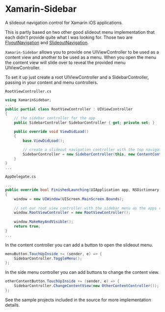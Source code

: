 Xamarin-Sidebar
============================

A slideout navigation control for Xamarin iOS applications.

This is partly based on two other good slideout menu implementation that each didn't 
provide quite what I was looking for. Those two are 
[FlyoutNavigation](https://github.com/Clancey/FlyoutNavigation)
and
[SlideoutNavigation](https://github.com/thedillonb/MonoTouch.SlideoutNavigation/).

`Xamarin-Sidebar` allows you to provide one UIViewController to be used as a content view
and another to be used as a menu. When you open the menu the content view will slide over
to reveal the provided menu UIViewController.

To set it up just create a root UIViewController and a SidebarController, passing in your 
content and menu controllers.

`RootViewController.cs`
```csharp
using XamarinSidebar;
...
public partial class RootViewController : UIViewController
{
	// the sidebar controller for the app
	public SidebarController SidebarController { get; private set; }

	public override void ViewDidLoad()
	{
		base.ViewDidLoad();

		// create a slideout navigation controller with the top navigation controller and the menu view controller
		SidebarController = new SidebarController(this, new ContentController(), new SideMenuController());
	}
}
...
```

`AppDelegate.cs`
```csharp
...
public override bool FinishedLaunching(UIApplication app, NSDictionary options)
{
	window = new UIWindow(UIScreen.MainScreen.Bounds);
	
	// set our root view controller with the sidebar menu as the apps root view controller
	window.RootViewController = new RootViewController();
	
	window.MakeKeyAndVisible();
	return true;
}
...
```

In the content controller you can add a button to open the slideout menu.

```csharp
menuButton.TouchUpInside += (sender, e) => {
	SidebarController.ToggleMenu();
};
```

In the side menu controller you can add buttons to change the content view.

```csharp
otherContentButton.TouchUpInside += (sender, e) => {
	SidebarController.ChangeContentView(new OtherContentController());
};
```

See the sample projects included in the source for more implementation details.